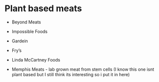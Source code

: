 # Plant based meats

- Beyond Meats
- Impossible Foods
- Gardein
- Fry’s
- Linda McCartney Foods

- Memphis Meats - lab grown meat from stem cells (I know this one isnt plant based but I still think its interesting so i put it in here)
